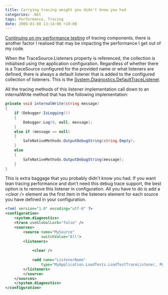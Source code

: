 ```yaml
---
title: Carrying tracing weight you didn't know you had
categories: .Net
tags: Performance, Tracing
date: 2009-01-08 13:14:00 +10:00
---
```


[Continuing on my performance testing][0] of tracing components, there is another factor I realised that may be impacting the performance I get out of my code. 

When the TraceSource.Listeners property is referenced, the collection is initialised using the application configuration. Regardless of whether there is a TraceSource configured for the provided name or what listeners are defined, there is always a default listener that is added to the configured collection of listeners. This is the [System.Diagnostics.DefaultTraceListener][1]. 

All the tracing methods of this listener implementation call down to an internalWrite method that has the following implementation: 

<!--more-->

```csharp
private void internalWrite(string message)
{
    if (Debugger.IsLogging())
    {
        Debugger.Log(0, null, message);
    }
    else if (message == null)
    {
        SafeNativeMethods.OutputDebugString(string.Empty);
    }
    else
    {
        SafeNativeMethods.OutputDebugString(message);
    }
}    
```

This is extra baggage that you probably didn't know you had. If you want lean tracing performance and don't need this debug trace support, the best option is to remove this listener in configuration. All you have to do is add a _&lt;clear /&gt;_ element as the first item in the listeners element for each source you have defined in your configuration. 

```xml
<?xml version="1.0" encoding="utf-8" ?> 
<configuration> 
    <system.diagnostics>
    <trace useGlobalLock="false" /> 
    <sources> 
        <source name="MySource" 
                switchValue="All"> 
        <listeners>
    
            <clear />
    
            <add name="ListenerName" 
                type="MyApplication.LoadTests.LoadTestTraceListener, MyApplication.LoadTests" /> 
        </listeners> 
        </source> 
    </sources>    
    </system.diagnostics> 
</configuration>     
```

[0]: /2009/01/08/disable-trace-usegloballock-for-better-tracing-performance/
[1]: http://msdn.microsoft.com/en-us/library/system.diagnostics.defaulttracelistener.aspx
